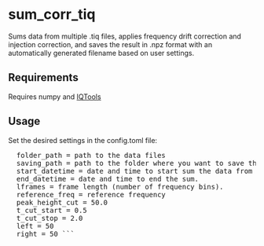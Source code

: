 # sum_corr_tiq
Sums data from multiple .tiq files, applies frequency drift correction and injection correction, and saves the result in .npz format with an automatically generated filename based on user settings.

## Requirements
Requires numpy and [IQTools](https://github.com/xaratustrah/iqtools)

## Usage
Set the desired settings in the config.toml file:
<pre lang="markdown">  folder_path = path to the data files
  saving_path = path to the folder where you want to save the .npz file
  start_datetime = date and time to start sum the data from (Format: YYYY.MM.DD.HH.MM). 
  end_datetime = date and time to end the sum.
  lframes = frame length (number of frequency bins).
  reference_freq = reference frequency
  peak_height_cut = 50.0 
  t_cut_start = 0.5 
  t_cut_stop = 2.0 
  left = 50 
  right = 50 ```
